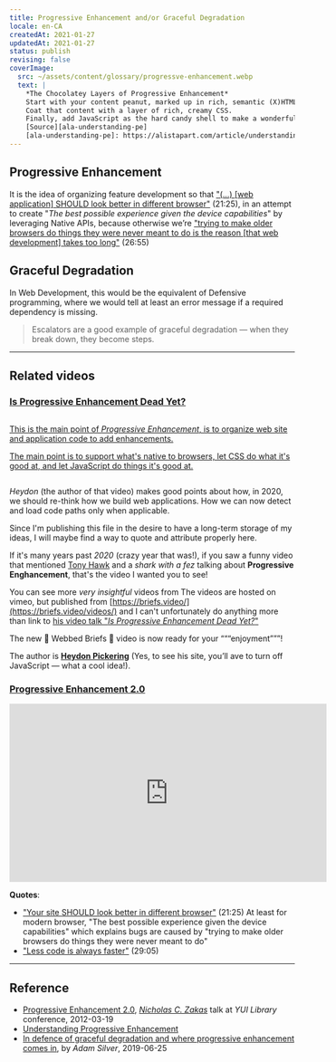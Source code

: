 ```yaml
---
title: Progressive Enhancement and/or Graceful Degradation
locale: en-CA
createdAt: 2021-01-27
updatedAt: 2021-01-27
status: publish
revising: false
coverImage:
  src: ~/assets/content/glossary/progressve-enhancement.webp
  text: |
    *The Chocolatey Layers of Progressive Enhancement*
    Start with your content peanut, marked up in rich, semantic (X)HTML.
    Coat that content with a layer of rich, creamy CSS.
    Finally, add JavaScript as the hard candy shell to make a wonderfully tasty treat (and keep it from melting in your hands).
    [Source][ala-understanding-pe]
    [ala-understanding-pe]: https://alistapart.com/article/understandingprogressiveenhancement/ 'A List Apart: Understanding Progressive Enhancement'
---
```


[ncz-home]: https://humanwhocodes.com/
[yt-nczonline-progressive-enhancement]:
  https://www.youtube.com/watch?v=hdTxeR90_1E
  'Nicholas Zakas: Progressive Enhancement 2.0'
[ala-understanding-pe]:
  https://alistapart.com/article/understandingprogressiveenhancement/
  'A List Apart: Understanding Progressive Enhancement'

## Progressive Enhancement

It is the idea of organizing feature development so that
["(...) \[web application\] SHOULD look better in different browser"](https://youtu.be/hdTxeR90_1E?t=1285)
(21:25), in an attempt to create "_The best possible experience given the device
capabilities_" by leveraging Native APIs, because otherwise we’re
["trying to make older browsers do things they were never meant to do is the reason \[that web development\] takes too long"](https://youtu.be/hdTxeR90_1E?t=1615)
(26:55)

## Graceful Degradation

In Web Development, this would be the equivalent of Defensive programming, where
we would tell at least an error message if a required dependency is missing.

> Escalators are a good example of graceful degradation — when they break down,
> they become steps.

---

## Related videos

[is-progressive-enhancement-dead-yet]:
  https://briefs.video/videos/is-progressive-enhancement-dead-yet/
  'Is Progressive Enhancement Dead Yet?'

### [Is Progressive Enhancement Dead Yet?][is-progressive-enhancement-dead-yet]

<a style="clear:both;overflow:hidden;display:block;" href="https://briefs.video/videos/is-progressive-enhancement-dead-yet/">

<app-image figcaption="The Basic Layout ... Is NOT a BROKEN Layout" style="width:100%" src="~/assets/content/glossary/briefs-dot-video-slash-videos-slash-is-progressive-enhancement-dead-yet--loop.apng">

This is the main point of _Progressive Enhancement_, is to organize web site and
application code to add enhancements.

The main point is to support what's native to browsers, let CSS do what it's
good at, and let JavaScript do things it's good at.

</app-image>

</a>

_Heydon_ (the author of that video) makes good points about how, in 2020, we
should re-think how we build web applications. How we can now detect and load
code paths only when applicable.

Since I'm publishing this file in the desire to have a long-term storage of my
ideas, I will maybe find a way to quote and attribute properly here.

If it's many years past _2020_ (crazy year that was!), if you saw a funny video
that mentioned [Tony Hawk](https://en.wikipedia.org/wiki/Tony_Hawk) and a _shark
with a fez_ talking about **Progressive Enghancement**, that's the video I
wanted you to see!

You can see more _very insightful_ videos from The videos are hosted on vimeo,
but published from [https://briefs.video/](https://briefs.video/videos/) and I
can't unfortunately do anything more than link to [his video talk "_Is
Progressive Enhancement Dead Yet?_"][is-progressive-enhancement-dead-yet]

<app-twitter-quote tweet="1346167334919155713">
The new 📼 Webbed Briefs 📼 video is now ready for your “““enjoyment”””!
</app-twitter-quote>

The author is [**Heydon Pickering**](https://heydonworks.com/) (Yes, to see his
site, you’ll ave to turn off JavaScript — what a cool idea!).

### [Progressive Enhancement 2.0][yt-nczonline-progressive-enhancement]

<iframe width="560" height="315" src="https://www.youtube.com/embed/hdTxeR90_1E" frameborder="0" allow="accelerometer; autoplay; clipboard-write; encrypted-media; gyroscope; picture-in-picture" allowfullscreen></iframe>

**Quotes**:

- ["Your site SHOULD look better in different browser"](https://youtu.be/hdTxeR90_1E?t=1285)
  (21:25) At least for modern browser, "The best possible experience given the
  device capabilities" which explains bugs are caused by "trying to make older
  browsers do things they were never meant to do"
- ["Less code is always faster"](https://youtu.be/hdTxeR90_1E?t=1750) (29:05)

---

## Reference

- [Progressive Enhancement 2.0][yt-nczonline-progressive-enhancement],
  _[Nicholas C. Zakas][ncz-home]_ talk at _YUI Library_ conference, 2012-03-19
- [Understanding Progressive Enhancement][ala-understanding-pe]
- [In defence of graceful degradation and where progressive enhancement comes in](https://adamsilver.io/articles/in-defence-of-graceful-degradation-and-where-progressive-enhancement-comes-in/),
  by _Adam Silver_, 2019-06-25
